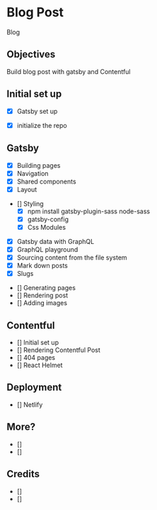 # Blog Post

Blog


<!-- ![example-site](example-site.gif) -->

## Objectives

Build blog post with gatsby and Contentful

## Initial set up
*  [x] Gatsby set up
*  [x] initialize the repo


## Gatsby

*  [x] Building pages
*  [x] Navigation
*  [x] Shared components
*  [x] Layout
*  [] Styling
     *  [x] npm install gatsby-plugin-sass  node-sass
     *  [x] gatsby-config
     *  [x] Css Modules
*  [x] Gatsby data with GraphQL
*  [x] GraphQL playground
*  [x] Sourcing content from the file system
*  [x] Mark down posts
*  [x] Slugs
*  [] Generating pages
*  [] Rendering post
*  [] Adding images



## Contentful

*  [] Initial set up
*  [] Rendering Contentful Post
*  [] 404 pages
*  [] React Helmet


## Deployment

*  [] Netlify

## More?

* []
* []



## Credits

* []
* []

